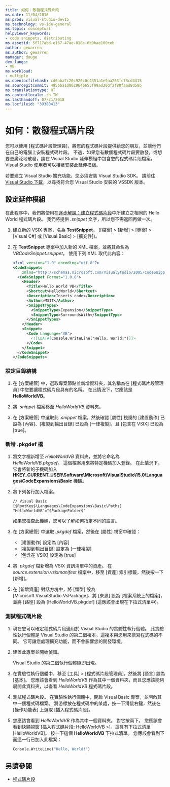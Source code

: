 ```yaml
---
title: 如何：散發程式碼片段
ms.date: 11/04/2016
ms.prod: visual-studio-dev15
ms.technology: vs-ide-general
ms.topic: conceptual
helpviewer_keywords:
- code snippets, distributing
ms.assetid: 5f717abd-e167-47ae-818c-6b0bae100ceb
author: gewarren
ms.author: gewarren
manager: douge
dev_langs:
- VB
ms.workload:
- multiple
ms.openlocfilehash: cd6aba7c20c920c0c4351a1e9aa263fc73cd4415
ms.sourcegitcommit: 495bba1d8029646653f99ad20df2f80faad8d58b
ms.translationtype: HT
ms.contentlocale: zh-TW
ms.lasthandoff: 07/31/2018
ms.locfileid: "39380413"
---
```

# <a name="how-to-distribute-code-snippets"></a>如何：散發程式碼片段

您可以使用 [程式碼片段管理員]，將您的程式碼片段提供給您的朋友，並讓他們在自己的電腦上安裝程式碼片段。 不過，如果您有數個程式碼片段要散發，或想要更廣泛地散發，請在 Visual Studio 延伸模組中包含您的程式碼片段檔案。 Visual Studio 使用者可以接著安裝此延伸模組。

若要建立 Visual Studio 擴充功能，您必須安裝 Visual Studio SDK。 請前往 [Visual Studio 下載](https://visualstudio.microsoft.com/downloads/?utm_medium=microsoft&utm_source=docs.microsoft.com&utm_campaign=button+cta&utm_content=download+vs2017)，以尋找符合您 Visual Studio 安裝的 VSSDK 版本。

## <a name="set-up-the-extension"></a>設定延伸模組

在此程序中，我們將使用在[逐步解說：建立程式碼片段](../ide/walkthrough-creating-a-code-snippet.md)中所建立之相同的 Hello World 程式碼片段。 我們將提供 *.snippet* 文字，所以您不需返回再做一次。

1. 建立新的 VSIX 專案，名為 **TestSnippet**。 ([檔案] > [新增] > [專案] > [Visual C#] 或 [Visual Basic] > [擴充性])。

2. 在 **TestSnippet** 專案中加入新的 XML 檔案，並將其命名為 *VBCodeSnippet.snippet*。 使用下列 XML 取代此內容：

    ```xml
    <?xml version="1.0" encoding="utf-8"?>
    <CodeSnippets
        xmlns="http://schemas.microsoft.com/VisualStudio/2005/CodeSnippet">
      <CodeSnippet Format="1.0.0">
        <Header>
          <Title>Hello World VB</Title>
          <Shortcut>HelloWorld</Shortcut>
          <Description>Inserts code</Description>
          <Author>MSIT</Author>
          <SnippetTypes>
            <SnippetType>Expansion</SnippetType>
            <SnippetType>SurroundsWith</SnippetType>
          </SnippetTypes>
        </Header>
        <Snippet>
          <Code Language="VB">
            <![CDATA[Console.WriteLine("Hello, World!")]]>
          </Code>
        </Snippet>
      </CodeSnippet>
    </CodeSnippets>
    ```

### <a name="set-up-the-directory-structure"></a>設定目錄結構

1. 在 [方案總管] 中，選取專案節點並新增資料夾，其名稱為在 [程式碼片段管理員] 中您要讓程式碼片段具有的名稱。 在此情況下，它應該是 **HelloWorldVB**。

2. 將 *.snippet* 檔案移至 *HelloWorldVB* 資料夾。

3. 在 [方案總管] 中選取此 *.snippet* 檔案，然後確認 [屬性] 視窗的 [建置動作] 已設為 [內容]、[複製到輸出目錄] 已設為 [一律複製]，且 [包含在 VSIX] 已設為 [true]。

### <a name="add-the-pkgdef-file"></a>新增 .pkgdef 檔

1. 將文字檔新增至 *HelloWorldVB* 資料夾，並將它命名為 *HelloWorldVB.pkgdef*。 這個檔案用來將特定機碼加入登錄。 在此情況下，它會將新的子機碼加入 **HKEY_CURRENT_USER\Software\Microsoft\VisualStudio\15.0\Languages\CodeExpansions\Basic** 機碼。

2. 將下列各行加入檔案。

    ```txt
    // Visual Basic
    [$RootKey$\Languages\CodeExpansions\Basic\Paths]
    "HelloWorldVB"="$PackageFolder$"
    ```

    如果您檢查此機碼，您可以了解如何指定不同的語言。

3. 在 [方案總管] 中選取 *.pkgdef* 檔案，然後在 [屬性] 視窗中確認：

   - [建置動作] 設定為 [內容]
   - [複製到輸出目錄] 設定為 [一律複製]
   - [包含在 VSIX] 設定為 [true]

4. 將 *.pkgdef* 檔新增為 VSIX 資訊清單中的資產。 在 *source.extension.vsixmanifest* 檔案中，移至 [資產] 索引標籤，然後按一下 [新增]。

5. 在 [新增資產] 對話方塊中，將 [類型] 設為 [Microsoft.VisualStudio.VsPackage]、將 [來源] 設為 [檔案系統上的檔案]，並將 [路徑] 設為 [HelloWorldVB.pkgdef] (這應該會出現在下拉式清單中)。

### <a name="test-the-snippet"></a>測試程式碼片段

1. 現在您可以確定程式碼片段適用於 Visual Studio 的實驗性執行個體。 此實驗性執行個體是 Visual Studio 的第二個複本，這複本與您用來撰寫程式碼的不同。 它可讓您處理擴充功能，而不會影響您的開發環境。

2. 建置此專案並開始偵錯。

   Visual Studio 的第二個執行個體隨即出現。

3. 在實驗性執行個體中，移至 [工具] > [程式碼片段管理員]，然後將 [語言] 設為 [基本]。 您應該會看到 *HelloWorldVB* 作為其中一個資料夾，而且您應該能夠展開此資料夾，以查看 *HelloWorldVB* 程式碼片段。

4. 測試程式碼片段。 在實驗性執行個體中，開啟 Visual Basic 專案，並開啟其中一個程式碼檔案。 將游標放在程式碼中的某處，按一下滑鼠右鍵，然後在 [操作功能表] 上選取 [插入程式碼片段]。

5. 您應該會看到 *HelloWorldVB* 作為其中一個資料夾。 對它按兩下。 您應該會看到快顯視窗 [插入程式碼片段: HelloWorldVB >]，這具有下拉式清單 [HelloWorldVB]。 按一下這個 **HelloWorldVB** 下拉式清單。 您應該會看到下面這一行已加入此檔案：

    ```vb
    Console.WriteLine("Hello, World!")
    ```

## <a name="see-also"></a>另請參閱

- [程式碼片段](../ide/code-snippets.md)
